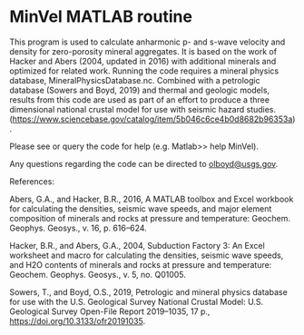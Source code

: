 # MinVel MATLAB routine
This program is used to calculate anharmonic p- and s-wave velocity and density for zero-porosity mineral aggregates. It is based on the work of Hacker and Abers (2004, updated in 2016) with additional minerals and optimized for related work. Running the code requires a mineral physics database, MineralPhysicsDatabase.nc. Combined with a petrologic database (Sowers and Boyd, 2019) and thermal and geologic models, results from this code are used as part of an effort to produce a three dimensional national crustal model for use with seismic hazard studies. (https://www.sciencebase.gov/catalog/item/5b046c6ce4b0d8682b96353a).

Please see or query the code for help (e.g. Matlab>> help MinVel).

Any questions regarding the code can be directed to olboyd@usgs.gov.

References:

Abers, G.A., and Hacker, B.R., 2016, A MATLAB toolbox and Excel workbook for calculating the densities, seismic wave speeds, and major element composition of minerals and rocks at pressure and temperature: Geochem. Geophys. Geosys., v. 16, p. 616–624.

Hacker, B.R., and Abers, G.A., 2004, Subduction Factory 3: An Excel worksheet and macro for calculating the densities, seismic wave speeds, and H2O contents of minerals and rocks at pressure and temperature: Geochem. Geophys. Geosys., v. 5, no. Q01005.

Sowers, T., and Boyd, O.S., 2019, Petrologic and mineral physics database for use with the U.S. Geological Survey National Crustal Model: U.S. Geological Survey Open-File Report 2019–1035, 17 p., https://doi.org/10.3133/ofr20191035.
